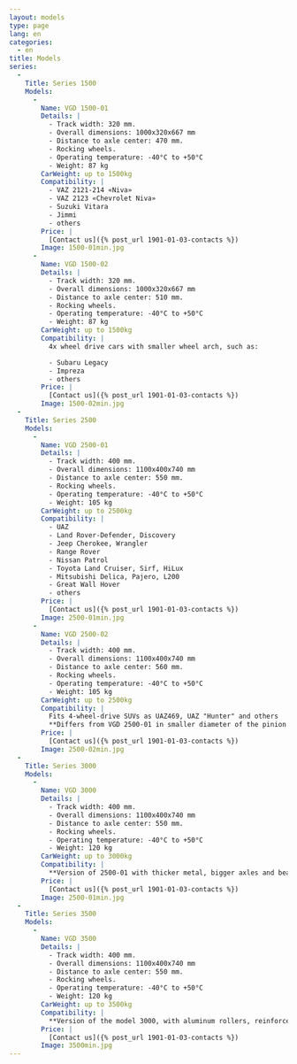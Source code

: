 ```yaml
---
layout: models
type: page
lang: en
categories:
  - en
title: Models
series:
  -
    Title: Series 1500
    Models:
      -
        Name: VGD 1500-01
        Details: |
          - Track width: 320 mm.
          - Overall dimensions: 1000х320х667 mm
          - Distance to axle center: 470 mm.
          - Rocking wheels.
          - Operating temperature: -40°C to +50°C
          - Weight: 87 kg
        CarWeight: up to 1500kg
        Compatibility: |
          - VAZ 2121-214 «Niva»
          - VAZ 2123 «Chevrolet Niva»
          - Suzuki Vitara
          - Jimmi
          - others
        Price: |
          [Contact us]({% post_url 1901-01-03-contacts %})
        Image: 1500-01min.jpg
      -
        Name: VGD 1500-02
        Details: |
          - Track width: 320 mm.
          - Overall dimensions: 1000х320х667 mm
          - Distance to axle center: 510 mm.
          - Rocking wheels.
          - Operating temperature: -40°C to +50°C
          - Weight: 87 kg
        CarWeight: up to 1500kg
        Compatibility: |
          4x wheel drive cars with smaller wheel arch, such as:

          - Subaru Legacy
          - Impreza
          - others
        Price: |
          [Contact us]({% post_url 1901-01-03-contacts %})
        Image: 1500-02min.jpg
  -
    Title: Series 2500
    Models:
      -
        Name: VGD 2500-01
        Details: |
          - Track width: 400 mm.
          - Overall dimensions: 1100х400х740 mm
          - Distance to axle center: 550 mm.
          - Rocking wheels.
          - Operating temperature: -40°C to +50°C
          - Weight: 105 kg
        CarWeight: up to 2500kg
        Compatibility: |
          - UAZ
          - Land Rover-Defender, Discovery
          - Jeep Cherokee, Wrangler
          - Range Rover
          - Nissan Patrol
          - Toyota Land Cruiser, Sirf, HiLux
          - Mitsubishi Delica, Pajero, L200
          - Great Wall Hover
          - others
        Price: |
          [Contact us]({% post_url 1901-01-03-contacts %})
        Image: 2500-01min.jpg
      -
        Name: VGD 2500-02
        Details: |
          - Track width: 400 mm.
          - Overall dimensions: 1100х400х740 mm
          - Distance to axle center: 560 mm.
          - Rocking wheels.
          - Operating temperature: -40°C to +50°C
          - Weight: 105 kg
        CarWeight: up to 2500kg
        Compatibility: |
          Fits 4-wheel-drive SUVs as UAZ469, UAZ "Hunter" and others
          **Differs from VGD 2500-01 in smaller diameter of the pinion gear, which improves traction characteristics of not very powerful engine.**
        Price: |
          [Contact us]({% post_url 1901-01-03-contacts %})
        Image: 2500-02min.jpg
  -
    Title: Series 3000
    Models:
      -
        Name: VGD 3000
        Details: |
          - Track width: 400 mm.
          - Overall dimensions: 1100х400х740 mm
          - Distance to axle center: 550 mm.
          - Rocking wheels.
          - Operating temperature: -40°C to +50°C
          - Weight: 120 kg
        CarWeight: up to 3000kg
        Compatibility: |
          **Version of 2500-01 with thicker metal, bigger axles and bearings diameter.**
        Price: |
          [Contact us]({% post_url 1901-01-03-contacts %})
        Image: 2500-01min.jpg
  -
    Title: Series 3500
    Models:
      -
        Name: VGD 3500
        Details: |
          - Track width: 400 mm.
          - Overall dimensions: 1100х400х740 mm
          - Distance to axle center: 550 mm.
          - Rocking wheels.
          - Operating temperature: -40°C to +50°C
          - Weight: 120 kg
        CarWeight: up to 3500kg
        Compatibility: |
          **Version of the model 3000, with aluminum rollers, reinforced frame and reinforced Hub node.**
        Price: |
          [Contact us]({% post_url 1901-01-03-contacts %})
        Image: 3500min.jpg
---
```

